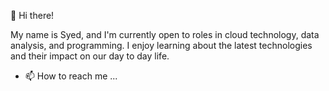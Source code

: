 👋 Hi there!

My name is Syed, and I'm currently open to roles in cloud technology, data analysis, and programming. I enjoy learning about the latest technologies and their impact on our day to day life.

- 📫 How to reach me ...


<!---
ssfawad/ssfawad is a ✨ special ✨ repository because its `README.md` (this file) appears on your GitHub profile.
You can click the Preview link to take a look at your changes.
--->
